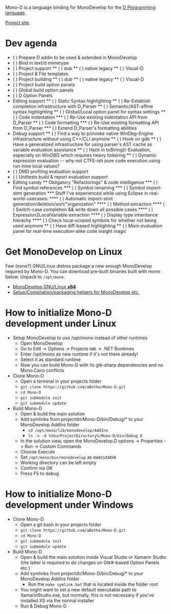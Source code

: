 
Mono-D is a language binding for MonoDevelop for the [D Programming language](http://dlang.org).

[Project site](http://wiki.dlang.org/Mono-D).

# Dev agenda
* ( ) Prepare D addin to be used & extended in MonoDevelop
* ( ) Bind in text/d mimetype
* ( ) Project support
** ( ) dub
** ( ) native legacy
** ( ) Visual-D
* ( ) Project & File templates
* ( ) Project building
** ( ) dub
** ( ) native legacy
** ( ) Visual-D
* ( ) Project build option panels
* ( ) Global build option panels
* ( ) D Option Panels
* Editing support
** ( ) Static Syntax highlighting
** ( ) Re-Establish completion infrastructure with D_Parser
** ( ) Semantic/AST-affine syntax highlighting
** ( ) Global/Local option panel for syntax settings
** ( ) Code indentation
*** ( ) Re-Use existing indentation API from D_Parser
** ( ) Code formatting
*** ( ) Re-Use existing formatting API from D_Parser
*** ( ) Extend D_Parser's formatting abilities
* Debug support
** ( ) Find a way to p/invoke native WinDbg-Engine infrastructure without using C++/CLI anymore
** ( ) Hook on gdb
** ( ) Have a generalized infrastructure for using parser's AST cache as variable evaluation assistance
** ( ) Hack in toString()-Evaluation, especially on WinDBG which requires heavy tinkering
** ( ) Dynamic expression evaluation -- why not CTFE-ish pure code execution using run-time local values?
* ( ) DMD profiling evaluation support
* ( ) Unittests build & report evaluation support
* Editing candy
** Obligatory "Refactorings" & code intelligence
*** ( ) Find symbol references
*** ( ) Symbol renaming
*** ( ) Symbol import-stmt generation
*** Stuff I've experienced while using Eclipse in real-world-usecases:
**** ( ) Automatic import-stmt generation/deletion/sort/"organization"
**** ( ) Method extraction
**** ( ) Switch-case completion && write down all possible cases
**** ( ) Expression2LocalVariable extraction
**** ( ) Display type inheritance hierachy
**** ( ) Check local-scoped symbols for whether not being used anymore
** ( ) Have diff-based highlighting
** ( ) Mixin evaluation panel for real-time execution-alike code insight magic

# Get MonoDevelop on Linux

Few (none?) GNU/Linux distros package a new enough MonoDevelop required by Mono-D.
You can download pre-built binaries built with mono below. Unpack to `/opt/mono`.
* [MonoDevelop GNU/Linux **x64**](http://simendsjo.me/files/abothe/MonoDevelop.x64.Master.tar.xz)
* [Setup/Compilation/packaging helpers for MonoDevelop etc.](http://simendsjo.me/files/abothe)

# How to initialize Mono-D development under Linux

* Setup MonoDevelop to use /opt/mono instead of other runtimes
	- Open MonoDevelop
	- Go to Edit -> Options -> Projects tab -> .NET Runtimes
	- Enter /opt/mono as new runtime if it's not there already!
	- Select it as standard runtime
	- Now you can build Mono-D with its gtk-sharp dependencies and no Mono.Cairo conflicts
* Clone Mono-D
	- Open a terminal in your projects folder
	- `git clone https://github.com/aBothe/Mono-D.git`
	- `cd Mono-D`
	- `git submodule init`
	- `git submodule update`
* Build Mono-D
	- Open & build the main solution
	- Add symlinks from projectdir/Mono-D/bin/Debug/* to your MonoDevelop AddIns folder
		- `cd /opt/mono/lib/monodevelop/AddIns`
		- `ln -s -d %YourProjectDirectory%/Mono-D/bin/Debug D`
	- In the solution view, open the MonoDevelop.D options -> Properties -> Run -> Custom Commands
	- Choose Execute
	- Set `/opt/mono/bin/monodevelop` as executable
	- Working directory can be left empty
	- Confirm via OK
	- Press F5 to debug

# How to initialize Mono-D development under Windows

* Clone Mono-D
	- Open a git bash in your projects folder
	- `git clone https://github.com/aBothe/Mono-D.git`
	- `cd Mono-D`
	- `git submodule init`
	- `git submodule update`
* Build Mono-D
	- Open & build the main solution inside Visual Studio or Xamarin Studio (the latter is required to do changes on Gtk#-based Option Panels etc.)
	- Add symlinks from projectdir/Mono-D/bin/Debug/* to your MonoDevelop AddIns folder
		- Run the `make symlink.bat` that is located inside the folder root
	- You might want to set a new default executable path to XamarinStudio.exe, but normally, this is not necessary if you've installed XS via the normal installer
	- Run & Debug Mono-D
